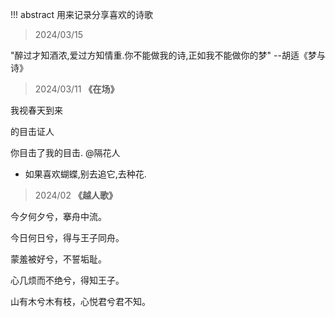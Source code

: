 !!! abstract
    用来记录分享喜欢的诗歌


> 2024/03/15
> 
"醉过才知酒浓,爱过方知情重.你不能做我的诗,正如我不能做你的梦" --胡适《梦与诗》

> 2024/03/11
**《在场》**

我视春天到来

的目击证人

你目击了我的目击.
@隔花人

* 如果喜欢蝴蝶,别去追它,去种花.
> 2024/02
**《越人歌》**

今夕何夕兮，搴舟中流。

今日何日兮，得与王子同舟。

蒙羞被好兮，不誓垢耻。

心几烦而不绝兮，得知王子。

山有木兮木有枝，心悦君兮君不知。